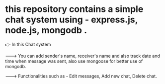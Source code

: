 # this repository contains a simple chat system using - express.js, node.js, mongodb .

👉 In this Chat system

  ---> You can add sender's name, receiver's name and also track date and time when message was sent, also use mongoose for better use of mongodb.

  ---> Functionalities such as - Edit messages, Add new chat, Delete chat. 
